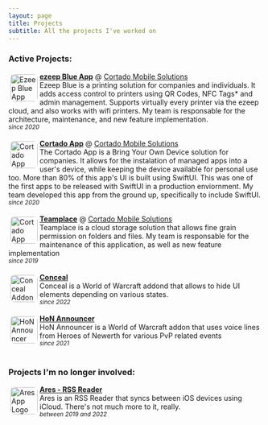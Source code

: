 ```yaml
---
layout: page
title: Projects
subtitle: All the projects I've worked on
---
```


### Active Projects:
<img style="border-radius: 12px; width: 54px; height: 54px; float: left; padding: 4px;" src="https://is3-ssl.mzstatic.com/image/thumb/Purple116/v4/1f/b8/c0/1fb8c074-5a0c-6b3c-5799-dc51cc6a66d5/AppIcon-0-1x_U007emarketing-0-0-0-7-0-0-sRGB-85-220.png/230x0w.webp" alt="Ezeep Blue App Logo"/> **[ezeep Blue App](https://apps.apple.com/us/app/ezeep-blue-printer-app/id1527249451)** @ [Cortado Mobile Solutions](https://www.cortado.com/en/)
<br>
Ezeep Blue is a printing solution for companies and individuals. It adds access control to printers using QR Codes, NFC Tags* and admin management. Supports virtually every printer via the ezeep cloud, and also works with wifi printers. My team is responsable for the architecture, maintenance, and new feature implementation. 
<br><sup>*since 2020*</sup>
<br>
<br>
<img style="border-radius: 12px; width: 54px; height: 54px; float: left; padding: 4px;" src="https://is3-ssl.mzstatic.com/image/thumb/Purple126/v4/13/4f/19/134f1970-10f1-f0d2-e176-e37ce842fc6c/AppIcon-0-1x_U007emarketing-0-7-0-85-220.png/230x0w.webp" alt="Cortado App Logo"/>
**[Cortado App](https://apps.apple.com/us/app/cortado/id1501360018)** @ [Cortado Mobile Solutions](https://www.cortado.com/en/)
<br>The Cortado App is a Bring Your Own Device solution for companies. It allows for the instalation of managed apps into a user's device, while keeping the device available for personal use too. More than 80% of this app's UI is built using SwiftUI. This was one of the first apps to be released with SwiftUI in a production enviornment. My team developed this app from the ground up, specifically to include SwiftUI.
<br><sup>*since 2020*</sup>
<br>
<br>
<img style="border-radius: 12px; width: 54px; height: 54px; float: left; padding: 4px;" src="https://is5-ssl.mzstatic.com/image/thumb/Purple123/v4/b0/f6/9a/b0f69ac9-1366-828d-d755-ed08482699e2/AppIcon-0-0-1x_U007emarketing-0-0-0-7-0-0-sRGB-0-0-0-GLES2_U002c0-512MB-85-220-0-0.png/230x0w.webp" alt="Cortado App Logo"/> **[Teamplace](https://apps.apple.com/us/app/teamplace/id318124129)** @ [Cortado Mobile Solutions](https://www.cortado.com/en/)
<br>Teamplace is a cloud storage solution that allows fine grain permission on folders and files. My team is responsable for the maintenance of this application, as well as new feature implementation
<br><sup>*since 2019*</sup>
<br>
<br>
<img style="border-radius: 12px; width: 54px; height: 54px; float: left; padding: 4px;" src="https://media.forgecdn.net/avatars/thumbnails/627/233/64/64/638021967545254094.jpeg" alt="Conceal Addon Logo"/> **[Conceal](https://github.com/joaoc-pires/WoW-Conceal)**
<br>Conceal is a World of Warcraft addond that allows to hide UI elements depending on various states.
<br><sup>*since 2022*</sup>
<br>
<br>
<img style="border-radius: 12px; width: 54px; height: 54px; float: left; padding: 4px;" src="https://media.forgecdn.net/avatars/thumbnails/627/205/64/64/638021897624085457.jpeg" alt="HoN Announcer Addon Logo"/> **[HoN Announcer](https://github.com/joaoc-pires/HoN-Announcer-REMADE)**
<br>HoN Announcer is a World of Warcraft addon that uses voice lines from Heroes of Newerth for various PvP related events
<br><sup>*since 2021*</sup>
<br>
<br>
### Projects I'm no longer involved:
<img style="border-radius: 12px; width: 54px; height: 54px; float: left; padding: 4px;" src="https://is2-ssl.mzstatic.com/image/thumb/Purple122/v4/20/b2/43/20b243a3-9e84-cfc6-cca3-fd48b24a0aeb/AppIcon-1x_U007emarketing-0-7-0-85-220.png/230x0w.webp" alt="Ares App Logo"/> **[Ares - RSS Reader](https://apps.apple.com/us/app/ares-rss-reader/id1560552142)**
<br>
Ares is an RSS Reader that syncs between iOS devices using iCloud. There's not much more to it, really. 
<br><sup>*between 2019 and 2022*</sup>
<br>
<br>


